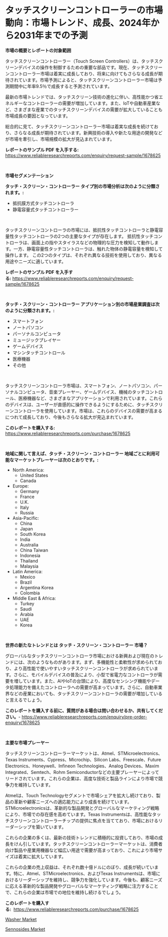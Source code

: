 <p><h1>タッチスクリーンコントローラーの市場動向：市場トレンド、成長、2024年から2031年までの予測</h1></p><p><strong>市場の概要とレポートの対象範囲</strong></p>
<p><p>タッチスクリーンコントローラー（Touch Screen Controllers）は、タッチスクリーンデバイスの操作を制御するための重要な部品です。現在、タッチスクリーンコントローラー市場は着実に成長しており、将来に向けてもさらなる成長が期待されています。市場予測によると、タッチスクリーンコントローラー市場は予測期間中に年率9.5％で成長すると予測されています。</p><p>最新の市場トレンドでは、タッチスクリーン技術の進化に伴い、高性能かつ省エネルギーなコントローラーの需要が増加しています。また、IoTや自動車産業など、さまざまな産業でのタッチスクリーンデバイスの需要が拡大していることも市場成長の要因となっています。</p><p>総合的に見て、タッチスクリーンコントローラー市場は着実な成長を続けており、さらなる成長が期待されています。新興技術の導入や新たな用途の開発などが市場を牽引し、市場規模の拡大が見込まれています。</p></p>
<p><strong>レポートのサンプル PDF を入手する:</strong> <a href="https://www.reliableresearchreports.com/enquiry/request-sample/1678625">https://www.reliableresearchreports.com/enquiry/request-sample/1678625</a></p>
<p>&nbsp;</p>
<p><strong>市場セグメンテーション</strong></p>
<p><strong>タッチ・スクリーン・コントローラー タイプ別の市場分析は次のように分類されます。:</strong></p>
<p><ul><li>抵抗膜方式タッチコントローラ</li><li>静電容量式タッチコントローラー</li></ul></p>
<p>&nbsp;</p>
<p><p>タッチスクリーンコントローラの市場には、抵抗性タッチコントローラと静電容量性タッチコントローラの2つの主要なタイプが存在します。 抵抗性タッチコントローラは、画面上の指やスタイラスなどの物理的な圧力を検知して動作します。一方、静電容量性タッチコントローラは、触れた物体の静電容量を検知して操作します。 この2つのタイプは、それぞれ異なる技術を使用しており、異なる用途やニーズに適しています。</p></p>
<p><strong>レポートのサンプル PDF を入手する:</strong>&nbsp;<a href="https://www.reliableresearchreports.com/enquiry/request-sample/1678625">https://www.reliableresearchreports.com/enquiry/request-sample/1678625</a></p>
<p>&nbsp;</p>
<p><strong> タッチ・スクリーン・コントローラー アプリケーション別の市場産業調査は次のように分類されます。:</strong></p>
<p><ul><li>スマートフォン</li><li>ノートパソコン</li><li>パーソナルコンピュータ</li><li>ミュージックプレイヤー</li><li>ゲームデバイス</li><li>マシンタッチコントロール</li><li>医療機器</li><li>その他</li></ul></p>
<p>&nbsp;</p>
<p><p>タッチスクリーンコントローラ市場は、スマートフォン、ノートパソコン、パーソナルコンピュータ、音楽プレーヤー、ゲームデバイス、機械のタッチコントロール、医療機器など、さまざまなアプリケーションで利用されています。これらのデバイスは、ユーザーが直感的に操作できるようにするために、タッチスクリーンコントローラを使用しています。市場は、これらのデバイスの需要が高まるにつれて成長しており、今後もさらなる拡大が見込まれています。</p></p>
<p><strong>このレポートを購入する:</strong>&nbsp; <a href="https://www.reliableresearchreports.com/purchase/1678625">https://www.reliableresearchreports.com/purchase/1678625</a></p>
<p>&nbsp;</p>
<p><strong>地域に関して言えば、タッチ・スクリーン・コントローラー 地域ごとに利用可能なマーケットプレーヤーは次のとおりです。:</strong></p>
<p><ul>
    <li>
        North America:
        <ul>
            <li>United States</li>
            <li>Canada</li>
        </ul>
    </li>
    <li>
        Europe:
        <ul>
            <li>Germany</li>
            <li>France</li>
            <li>U.K.</li>
            <li>Italy</li>
            <li>Russia</li>
        </ul>
    </li>
    <li>
        Asia-Pacific:
        <ul>
            <li>China</li>
            <li>Japan</li>
            <li>South Korea</li>
            <li>India</li>
            <li>Australia</li>
            <li>China Taiwan</li>
            <li>Indonesia</li>
            <li>Thailand</li>
            <li>Malaysia</li>
        </ul>
    </li>
    <li>
        Latin America:
        <ul>
            <li>Mexico</li>
            <li>Brazil</li>
            <li>Argentina Korea</li>
            <li>Colombia</li>
        </ul>
    </li>
    <li>
        Middle East & Africa:
        <ul>
            <li>Turkey</li>
            <li>Saudi</li>
            <li>Arabia</li>
            <li>UAE</li>
            <li>Korea</li>
        </ul>
    </li>
    </ul></p>
<p>&nbsp;</p>
<p><strong>世界の新たなトレンドとは タッチ・スクリーン・コントローラー 市場？</strong></p>
<p><p>グローバルなタッチスクリーンコントローラ市場における新興および現在のトレンドには、次のようなものがあります。まず、多機能性と柔軟性が求められており、より高性能で使いやすいタッチスクリーンコントローラが求められています。さらに、モバイルデバイスの普及により、小型で省電力なコントローラが需要を増しています。また、AIやIoTの台頭により、高度なセンシング機能やデータ処理能力を備えたコントローラへの需要が高まっています。さらに、自動車業界などの産業においても、タッチスクリーンコントローラの需要が増加していると言えるでしょう。</p></p>
<p><strong>このレポートを購入する前に、質問がある場合は問い合わせるか、共有してください。</strong>- <a href="https://www.reliableresearchreports.com/enquiry/pre-order-enquiry/1678625">https://www.reliableresearchreports.com/enquiry/pre-order-enquiry/1678625</a></p>
<p>&nbsp;</p>
<p><strong>主要な市場プレーヤー</strong></p>
<p><p>タッチスクリーンコントローラーマーケットは、Atmel、STMicroelectronics、Texas Instruments、Cypress、Microchip、Silicon Labs、Freescale、Future Electronics、Honeywell、Infineon Technologies、Analog Devices、Maxim Integrated、Semtech、Rohm Semiconductorなどの主要プレーヤーによってリードされています。これらの企業は、高度な技術と製品ラインにより市場で競争力を維持しています。</p><p>Atmelは、Touch Technologyセグメントで市場シェアを拡大し続けており、製品の革新や顧客ニーズへの適応能力により成長を続けています。STMicroelectronicsは、革新的な製品開発とグローバルなマーケティング戦略により、市場での存在感を高めています。Texas Instrumentsは、高性能なタッチスクリーンコントローラーチップの提供に焦点を当てており、市場におけるリーダーシップを築いています。</p><p>これらの企業の多くは、最新の技術トレンドに積極的に投資しており、市場の成長をけん引しています。タッチスクリーンコントローラーマーケットは、消費者向け製品や産業用機器など幅広い用途で需要が高まっており、これにより市場サイズは着実に拡大しています。</p><p>これらの企業の売上収益は、それぞれ数十億ドルにのぼり、成長が続いています。特に、Atmel、STMicroelectronics、およびTexas Instrumentsは、市場におけるリーダーシップを維持し、競争力を強化しています。今後も、顧客ニーズに応える革新的な製品開発やグローバルなマーケティング戦略に注力することで、これらの企業は市場での地位を維持し続けるでしょう。</p></p>
<p><strong>このレポートを購入する:</strong>&nbsp;&nbsp;<a href="https://www.reliableresearchreports.com/purchase/1678625">https://www.reliableresearchreports.com/purchase/1678625</a></p>
<p><p><a href="https://github.com/Sherrillcrooksxa8i18ucf2m/Market-Research-Report-List-1/blob/main/washer-market.md">Washer Market</a></p><p><a href="https://summer-dogwood-3e9.notion.site/Sennosides-Market-Research-Report-Reveals-The-Latest-Trends-And-Opportunities-of-this-Market-for-Per-295c40a1583e4c0dad0ef01d9e0c26cb">Sennosides Market</a></p></p>